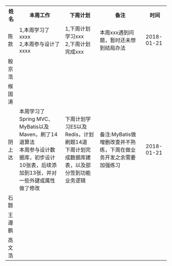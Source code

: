 


<table class="tg">
  <tr>
    <th class="tg-yw4l">姓名</th>
    <th class="tg-yw4l">本周工作</th>
    <th class="tg-yw4l">下周计划</th>
    <th class="tg-yw4l">备注</th>
    <th class="tg-yw4l">时间</th>
  </tr>
  <tr>
    <td class="tg-yw4l">陈款</td>
    <td class="tg-yw4l">
      1,本周学习了xxxx     <br>
      2,本周参与设计了xxxx
    </td>
    <td class="tg-yw4l">
      1,下周计划学习xxx    <br>
      2,下周计划完成xxx
    </td>
    <td class="tg-yw4l">
      本周xxx遇到问题，暂时还未想到结局办法
    </td>
    <td class="tg-yw4l">
      2018-01-21
    </td>
  </tr>
  <tr>
    <td class="tg-yw4l">殷京浩</td>
    <td class="tg-yw4l"></td>
    <td class="tg-yw4l"></td>
    <td class="tg-yw4l"></td>
    <td class="tg-yw4l"></td>
  </tr>
  <tr>
    <td class="tg-yw4l">缑国涛</td>
    <td class="tg-yw4l"></td>
    <td class="tg-yw4l"></td>
    <td class="tg-yw4l"></td>
    <td class="tg-yw4l"></td>
  </tr>
  <tr>
    <td class="tg-yw4l">阴上达</td>
    <td class="tg-yw4l">本周学习了Spring MVC、MyBatis以及Maven，刷了14道算法<br/> 本周参与设计数据库，初步设计10张表，后续添加到13张，并对一些外键或属性做了修改</td>
    <td class="tg-yw4l">下周计划学习ES以及Redis，计划刷题14道<br/> 下周计划完成数据库建表，以及部分签到功能业务逻辑</td>
    <td class="tg-yw4l">备注:MyBatis做增删改查并不熟练，下周在做业务开发之余需要加强练习</td>
    <td class="tg-yw4l">2018-01-21</td>
  </tr>
  <tr>
    <td class="tg-yw4l">石颢</td>
    <td class="tg-yw4l"></td>
    <td class="tg-yw4l"></td>
    <td class="tg-yw4l"></td>
    <td class="tg-yw4l"></td>
  </tr><tr>
    <td class="tg-yw4l">王遵鹏</td>
    <td class="tg-yw4l"></td>
    <td class="tg-yw4l"></td>
    <td class="tg-yw4l"></td>
    <td class="tg-yw4l"></td>
  </tr><tr>
    <td class="tg-yw4l">高文浩</td>
    <td class="tg-yw4l"></td>
    <td class="tg-yw4l"></td>
    <td class="tg-yw4l"></td>
    <td class="tg-yw4l"></td>
  </tr>
</table>
